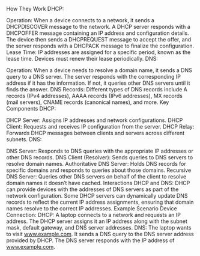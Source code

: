 How They Work
DHCP:

Operation: When a device connects to a network, it sends a DHCPDISCOVER message to the network. A DHCP server responds with a DHCPOFFER message containing an IP address and configuration details. The device then sends a DHCPREQUEST message to accept the offer, and the server responds with a DHCPACK message to finalize the configuration.
Lease Time: IP addresses are assigned for a specific period, known as the lease time. Devices must renew their lease periodically.
DNS:

Operation: When a device needs to resolve a domain name, it sends a DNS query to a DNS server. The server responds with the corresponding IP address if it has the information. If not, it queries other DNS servers until it finds the answer.
DNS Records: Different types of DNS records include A records (IPv4 addresses), AAAA records (IPv6 addresses), MX records (mail servers), CNAME records (canonical names), and more.
Key Components
DHCP:

DHCP Server: Assigns IP addresses and network configurations.
DHCP Client: Requests and receives IP configuration from the server.
DHCP Relay: Forwards DHCP messages between clients and servers across different subnets.
DNS:

DNS Server: Responds to DNS queries with the appropriate IP addresses or other DNS records.
DNS Client (Resolver): Sends queries to DNS servers to resolve domain names.
Authoritative DNS Server: Holds DNS records for specific domains and responds to queries about those domains.
Recursive DNS Server: Queries other DNS servers on behalf of the client to resolve domain names it doesn’t have cached.
Interactions
DHCP and DNS:
DHCP can provide devices with the addresses of DNS servers as part of the network configuration.
Some DHCP servers can dynamically update DNS records to reflect the current IP address assignments, ensuring that domain names resolve to the correct IP addresses.
Example Scenario
Device Connection:
DHCP: A laptop connects to a network and requests an IP address. The DHCP server assigns it an IP address along with the subnet mask, default gateway, and DNS server addresses.
DNS: The laptop wants to visit www.example.com. It sends a DNS query to the DNS server address provided by DHCP. The DNS server responds with the IP address of www.example.com.
